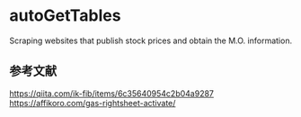 # autoGetTables
Scraping websites that publish stock prices and obtain the M.O. information.



## 参考文献
https://qiita.com/ik-fib/items/6c35640954c2b04a9287<br>
https://affikoro.com/gas-rightsheet-activate/<br>

